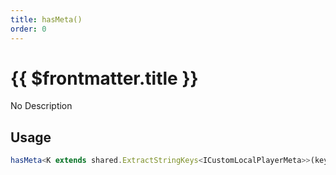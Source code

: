 ```yaml
---
title: hasMeta()
order: 0
---
```


# {{ $frontmatter.title }}

No Description

## Usage

```ts
hasMeta<K extends shared.ExtractStringKeys<ICustomLocalPlayerMeta>>(key: K): boolean;
```
